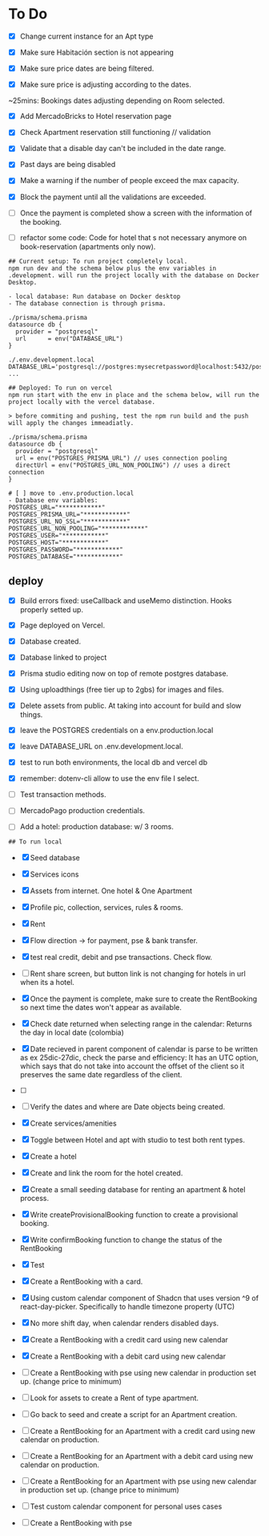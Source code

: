# To Do


- [x] Change current instance for an Apt type
- [x] Make sure Habitación section is not appearing
- [x] Make sure price dates are being filtered.
- [x] Make sure price is adjusting according to the dates.


~25mins: Bookings dates adjusting depending on Room selected.
- [x] Add MercadoBricks to Hotel reservation page
- [x] Check Apartment reservation still functioning
// validation
- [x] Validate that a disable day can't be included in the date range.
- [x] Past days are being disabled 
- [x] Make a warning if the number of people exceed the max capacity.
- [x] Block the payment until all the validations are exceeded.
- [ ] Once the payment is completed show a screen with the information of the booking.

- [ ] refactor some code: Code for hotel that s not necessary anymore on book-reservation (apartments only now).

```
## Current setup: To run project completely local.
npm run dev and the schema below plus the env variables in .development. will run the project locally with the database on Docker Desktop.

- local database: Run database on Docker desktop
- The database connection is through prisma.

./prisma/schema.prisma
datasource db {
  provider = "postgresql"
  url      = env("DATABASE_URL")
}

./.env.development.local
DATABASE_URL='postgresql://postgres:mysecretpassword@localhost:5432/postgres'
...

## Deployed: To run on vercel
npm run start with the env in place and the schema below, will run the project locally with the vercel database.

> before commiting and pushing, test the npm run build and the push will apply the changes immeadiatly.

./prisma/schema.prisma
datasource db {
  provider = "postgresql"
  url = env("POSTGRES_PRISMA_URL") // uses connection pooling
  directUrl = env("POSTGRES_URL_NON_POOLING") // uses a direct connection
}

# [ ] move to .env.production.local
- Database env variables:
POSTGRES_URL="************"
POSTGRES_PRISMA_URL="************"
POSTGRES_URL_NO_SSL="************"
POSTGRES_URL_NON_POOLING="************"
POSTGRES_USER="************"
POSTGRES_HOST="************"
POSTGRES_PASSWORD="************"
POSTGRES_DATABASE="************"
```


## deploy
- [x] Build errors fixed: useCallback and useMemo distinction. Hooks properly setted up.
- [x] Page deployed on Vercel.
- [x] Database created. 
- [x] Database linked to project
- [x] Prisma studio editing now on top of remote postgres database.
- [x] Using uploadthings (free tier up to 2gbs) for images and files.
- [x] Delete assets from public. At taking into account for build and slow things.

- [x] leave the POSTGRES credentials on a env.production.local
- [x] leave DATABASE_URL on .env.development.local.
- [x] test to run both environments, the local db and vercel db
- [x] remember: dotenv-cli allow to use the env file I select. 
- [ ] Test transaction methods.
- [ ] MercadoPago production credentials. 
- [ ] Add a hotel: production database: w/ 3 rooms.

```
## To run local
```

- [x] Seed database
- [x] Services icons
- [x] Assets from internet. One hotel & One Apartment
- [x] Profile pic, collection, services, rules & rooms.
- [x] Rent 
- [x] Flow direction -> for payment, pse & bank transfer.
- [x] test real credit, debit and pse transactions. Check flow.
- [ ] Rent share screen, but button link is not changing for hotels in url when its a hotel.


- [x] Once the payment is complete, make sure to create the RentBooking so next time the dates won't appear as available.

- [x] Check date returned when selecting range in the calendar: Returns the day in local date (colombia)
- [x] Date recieved in parent component of calendar is parse to be written as ex 25dic-27dic, check the parse and efficiency: It has an UTC option, which says that do not take into account the offset of the client so it preserves the same date regardless of the client.
- [ ]
- [ ] Verify the dates and where are Date objects being created.


- [x] Create services/amenities
- [x] Toggle between Hotel and apt with studio to test both rent types.
- [x] Create a hotel 
- [x] Create and link the room for the hotel created.
- [x] Create a small seeding database for renting an apartment & hotel process.

- [x] Write createProvisionalBooking function to create a provisional booking.
- [x] Write confirmBooking function to change the status of the RentBooking
- [x] Test 
- [x] Create a RentBooking with a card.

- [x] Using custom calendar component of Shadcn that uses version ^9 of react-day-picker. Specifically to handle timezone property (UTC)
- [x] No more shift day, when calendar renders disabled days.
- [x] Create a RentBooking with a credit card using new calendar
- [x] Create a RentBooking with a debit card using new calendar
- [ ] Create a RentBooking with pse using new calendar in production set up. (change price to minimum)
- [ ] Look for assets to create a Rent of type apartment.
- [ ] Go back to seed and create a script for an Apartment creation.

- [ ] Create a RentBooking for an Apartment with a credit card using new calendar on production.
- [ ] Create a RentBooking for an Apartment with a debit card using new calendar on production.
- [ ] Create a RentBooking for an Apartment with pse using new calendar in production set up. (change price to minimum)
- [ ] Test custom calendar component for personal uses cases
- [ ] Create a RentBooking with pse

